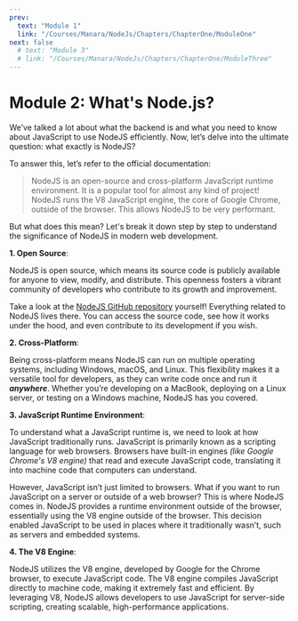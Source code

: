 ```yaml
---
prev:
  text: "Module 1"
  link: "/Courses/Manara/NodeJs/Chapters/ChapterOne/ModuleOne"
next: false
  # text: "Module 3"
  # link: "/Courses/Manara/NodeJs/Chapters/ChapterOne/ModuleThree"
---
```


# Module 2: What's Node.js?

We’ve talked a lot about what the backend is and what you need to know about JavaScript to use NodeJS efficiently. Now, let’s delve into the ultimate question: what exactly is NodeJS?

To answer this, let’s refer to the official documentation:

> NodeJS is an open-source and cross-platform JavaScript runtime environment. It is a popular tool for almost any kind of project! NodeJS runs the V8 JavaScript engine, the core of Google Chrome, outside of the browser. This allows NodeJS to be very performant.

But what does this mean? Let's break it down step by step to understand the significance of NodeJS in modern web development.

**1. Open Source**:

NodeJS is open source, which means its source code is publicly available for anyone to view, modify, and distribute. This openness fosters a vibrant community of developers who contribute to its growth and improvement.

Take a look at the [NodeJS GitHub repository](https://github.com/nodejs) yourself! Everything related to NodeJS lives there. You can access the source code, see how it works under the hood, and even contribute to its development if you wish.

**2. Cross-Platform**:

Being cross-platform means NodeJS can run on multiple operating systems, including Windows, macOS, and Linux. This flexibility makes it a versatile tool for developers, as they can write code once and run it _**anywhere**_. Whether you’re developing on a MacBook, deploying on a Linux server, or testing on a Windows machine, NodeJS has you covered.

**3. JavaScript Runtime Environment**:

To understand what a JavaScript runtime is, we need to look at how JavaScript traditionally runs. JavaScript is primarily known as a scripting language for web browsers. Browsers have built-in engines _(like Google Chrome's V8 engine)_ that read and execute JavaScript code, translating it into machine code that computers can understand.

However, JavaScript isn’t just limited to browsers. What if you want to run JavaScript on a server or outside of a web browser? This is where NodeJS comes in. NodeJS provides a runtime environment outside of the browser, essentially using the V8 engine outside of the browser. This decision enabled JavaScript to be used in places where it traditionally wasn’t, such as servers and embedded systems.

**4. The V8 Engine**:

NodeJS utilizes the V8 engine, developed by Google for the Chrome browser, to execute JavaScript code. The V8 engine compiles JavaScript directly to machine code, making it extremely fast and efficient. By leveraging V8, NodeJS allows developers to use JavaScript for server-side scripting, creating scalable, high-performance applications.